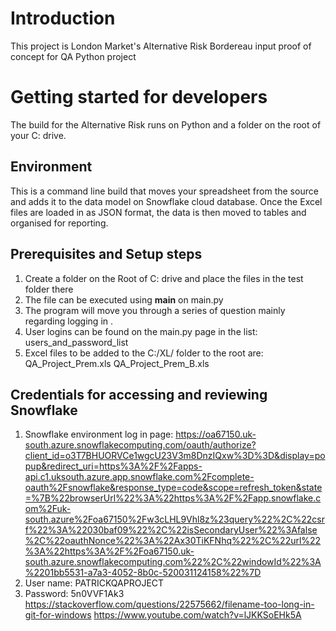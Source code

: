 # Introduction
This project is London Market's Alternative Risk Bordereau input proof of concept for QA Python project


# Getting started for developers
The build for the Alternative Risk runs on Python and a folder on the root of your C: drive.
## Environment
This is a command line build that moves your spreadsheet from the source and adds it to the data model on Snowflake cloud database.
Once the Excel files are loaded in as JSON format, the data is then moved to tables and organised for reporting.


## Prerequisites and Setup steps
1. Create a folder on the Root of C: drive and place the files in the test folder there 
2. The file can be executed using __main__ on main.py
3. The program will move you through a series of question mainly regarding logging in .
4. User logins can be found on the main.py page in the list: users_and_password_list 
5. Excel files to be added to the C:/XL/ folder to the root are:
   QA_Project_Prem.xls
   QA_Project_Prem_B.xls 

## Credentials for accessing and reviewing Snowflake
1. Snowflake environment log in page: https://oa67150.uk-south.azure.snowflakecomputing.com/oauth/authorize?client_id=o3T7BHUORVCe1wgcU23V3m8DnzIQxw%3D%3D&display=popup&redirect_uri=https%3A%2F%2Fapps-api.c1.uksouth.azure.app.snowflake.com%2Fcomplete-oauth%2Fsnowflake&response_type=code&scope=refresh_token&state=%7B%22browserUrl%22%3A%22https%3A%2F%2Fapp.snowflake.com%2Fuk-south.azure%2Foa67150%2Fw3cLHL9Vhl8z%23query%22%2C%22csrf%22%3A%22030baf09%22%2C%22isSecondaryUser%22%3Afalse%2C%22oauthNonce%22%3A%22Ax30TiKFNhq%22%2C%22url%22%3A%22https%3A%2F%2Foa67150.uk-south.azure.snowflakecomputing.com%22%2C%22windowId%22%3A%2201bb5531-a7a3-4052-8b0c-520031124158%22%7D
2. User name: PATRICKQAPROJECT
3. Password: 5n0VVF1Ak3
https://stackoverflow.com/questions/22575662/filename-too-long-in-git-for-windows
https://www.youtube.com/watch?v=lJKKSoEHk5A


